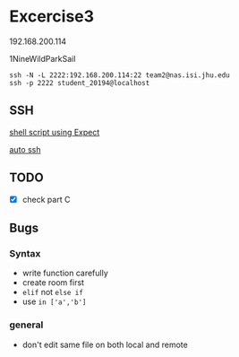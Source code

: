 # Excercise3

192.168.200.114

1NineWildParkSail

```
ssh -N -L 2222:192.168.200.114:22 team2@nas.isi.jhu.edu
ssh -p 2222 student_20194@localhost
```

## SSH

[shell script using Expect](https://blog.csdn.net/Jerome_s/article/details/77351507)

[auto ssh](https://code.visualstudio.com/docs/remote/troubleshooting)

## TODO

- [x] check part C

## Bugs

### Syntax

* write function carefully
* create room first
* `elif` not `else if`
* use `in ['a','b']`

### general
* don't edit same file on both local and remote
